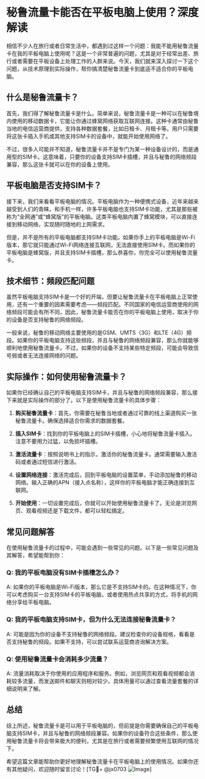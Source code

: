 # 秘鲁流量卡能否在平板电脑上使用？深度解读

相信不少人在旅行或者日常生活中，都遇到过这样一个问题：我能不能用秘鲁流量卡在我的平板电脑上使用呢？这是一个非常普遍的问题，尤其是对于经常出差、旅行或者需要在平板设备上处理工作的人群来说。今天，我们就来深入探讨一下这个问题，从技术原理到实际操作，帮你搞清楚秘鲁流量卡到底适不适合你的平板电脑。

## 什么是秘鲁流量卡？

首先，我们得了解秘鲁流量卡是什么。简单来说，秘鲁流量卡是一种可以在秘鲁境内使用的移动数据卡，它能让你通过蜂窝网络获取互联网连接。这种卡通常由秘鲁当地的电信运营商提供，支持各种数据套餐，比如日租卡、月租卡等。用户只需要将这张卡插入手机或其他支持SIM卡的设备中，就能开始使用网络了。

不过，很多人可能并不知道，秘鲁流量卡并不是专门为某一种设备设计的，而是通用型的SIM卡。这意味着，只要你的设备支持SIM卡插槽，并且与秘鲁的网络频段兼容，那么这张卡就可以在你的设备上使用。

## 平板电脑是否支持SIM卡？

接下来，我们来看看平板电脑的情况。平板电脑作为一种便携式设备，近年来越来越受到人们的青睐。和手机一样，许多平板电脑也支持SIM卡功能，尤其是那些被称为“全网通”或“蜂窝版”的平板电脑。这类平板电脑内置了蜂窝模块，可以直接连接到移动网络，实现随时随地的上网需求。

但是，并不是所有的平板电脑都支持SIM卡功能。如果你手上的平板电脑是Wi-Fi版本，那它就只能通过Wi-Fi网络连接互联网，无法直接使用SIM卡。而如果你的平板电脑是蜂窝版，并且支持SIM卡插槽，那么恭喜你，你完全可以使用秘鲁流量卡。

## 技术细节：频段匹配问题

虽然平板电脑支持SIM卡是一个好的开端，但要让秘鲁流量卡在平板电脑上正常使用，还有一个重要的因素需要考虑——频段匹配。不同国家的电信运营商使用的网络频段可能会有所不同，因此，秘鲁流量卡能否在你的平板电脑上使用，取决于你的设备是否支持秘鲁的网络频段。

一般来说，秘鲁的移动网络主要使用的是GSM、UMTS（3G）和LTE（4G）频段。如果你的平板电脑支持这些频段，并且与秘鲁的网络频段兼容，那么你就能够顺利地使用秘鲁流量卡。不过，如果你的设备不支持某些特定频段，可能会导致信号弱或者无法连接网络的问题。

## 实际操作：如何使用秘鲁流量卡？

如果你已经确认自己的平板电脑支持SIM卡，并且与秘鲁的网络频段兼容，那么接下来就是实际操作的部分了。以下是使用秘鲁流量卡的具体步骤：

1. **购买秘鲁流量卡**：首先，你需要在秘鲁当地或者通过可靠的线上渠道购买一张秘鲁流量卡。确保选择适合你需求的数据套餐。

2. **插入SIM卡**：找到你的平板电脑上的SIM卡插槽，小心地将秘鲁流量卡插入。注意不要用力过猛，以免损坏插槽。

3. **激活流量卡**：按照说明书上的指示，激活你的秘鲁流量卡。通常需要输入激活码或者通过短信进行激活。

4. **设置网络连接**：激活完成后，回到平板电脑的设置菜单，手动添加秘鲁的移动网络。输入正确的APN（接入点名称），这样你的平板电脑才能正确连接到互联网。

5. **开始使用**：一切设置完成后，你就可以开始使用秘鲁流量卡了。无论是浏览网页、观看视频还是下载文件，都可以轻松搞定。

## 常见问题解答

在使用秘鲁流量卡的过程中，可能会遇到一些常见的问题。以下是一些常见问题及其解答，希望能帮到你：

### Q: 我的平板电脑没有SIM卡插槽怎么办？
A: 如果你的平板电脑是Wi-Fi版本，那么它是不支持SIM卡的。在这种情况下，你可以考虑购买一台支持SIM卡的平板电脑，或者使用热点共享的方式，将手机的网络分享给平板电脑。

### Q: 我的平板电脑支持SIM卡，但为什么无法连接秘鲁流量卡？
A: 可能是因为你的设备不支持秘鲁的网络频段。建议检查你的设备规格，看看是否支持秘鲁的频段。如果不支持，可以尝试联系运营商咨询解决方案。

### Q: 使用秘鲁流量卡会消耗多少流量？
A: 流量消耗取决于你使用的应用程序和服务。例如，浏览网页和观看视频都会消耗较多流量，而发送邮件和聊天则相对较少。具体用量可以通过查看流量套餐的详细说明来了解。

## 总结

综上所述，秘鲁流量卡是可以用于平板电脑的，但前提是你需要确保自己的平板电脑支持SIM卡，并且与秘鲁的网络频段兼容。如果你的设备符合这些条件，那么使用秘鲁流量卡将会带来极大的便利，尤其是在旅行或者需要频繁使用互联网的情况下。

希望这篇文章能帮助你更好地理解秘鲁流量卡在平板电脑上的使用情况。如果你还有其他疑问，欢迎随时留言讨论！[TG💪+ @jx0703 ![Image](https://github.com/user-attachments/assets/dbca1d08-cadb-493c-b0ec-ad6f7a83f270)]
